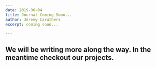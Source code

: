 ```yaml
---
date: 2019-06-04
title: Journal Coming Soon...
author: Jeremy Caruthers
excerpt: coming soon...

---
```

## We will be writing more along the way. In the meantime checkout our projects.